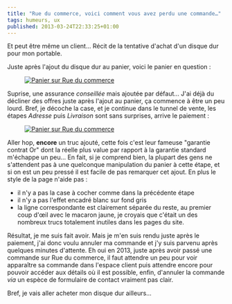```yaml
---
title: "Rue du commerce, voici comment vous avez perdu une commande…"
tags: humeurs, ux
published: 2013-03-24T22:33:25+01:00
---
```


Et peut être même un client… Récit de la tentative d'achat d'un disque dur
pour mon portable.

Juste après l'ajout du disque dur au panier, voici le panier en question&nbsp;:

<figure class="object-center"><a href="/images/rue-du-commerce-panier.png"><img
src="/images/660x/rue-du-commerce-panier.png" alt="Panier sur Rue du
commerce"></a></figure>

Suprise, une assurance *conseillée* mais ajoutée par défaut… J'ai déjà du
décliner des offres juste après l'ajout au panier, ça commence à être un peu
lourd. Bref, je décoche la case, et je continue dans le tunnel de vente, les
étapes *Adresse* puis *Livraison* sont sans surprises, arrive le paiement&nbsp;:

<figure class="object-center"><a href="/images/rue-du-commerce-paiement.png"><img
src="/images/660x/rue-du-commerce-paiement.png" alt="Panier sur Rue du
commerce"></a></figure>

Aller hop, **encore** un truc ajouté, cette fois c'est leur fameuse "garantie
contrat Or" dont la réelle plus value par rapport à la garantie standard
m'échappe un peu… En fait, si je comprend bien, la plupart des gens ne
s'attendent pas à une quelconque manipulation du panier à cette étape, et si on
est un peu pressé il est facile de pas remarquer cet ajout. En plus le style de
la page n'aide pas&nbsp;:

* il n'y a pas la case à cocher comme dans la précédente étape
* il n'y a pas l'effet encadré blanc sur fond gris
* la ligne correspondante est clairement séparée du reste, au premier coup
  d'œil avec le macaron jaune, je croyais que c'était un des nombreux trucs
  totalement inutiles dans les pages du site.

Résultat, je me suis fait avoir. Mais je m'en suis rendu juste après le paiement,
j'ai donc voulu annuler ma commande et j'y suis parvenu après quelques minutes
d'attente. Eh oui en 2013, juste après avoir passé une commande sur Rue du
commerce, il faut attendre un peu pour voir apparaître sa commande dans l'espace
client puis attendre encore pour pouvoir accéder aux détails où il est possible,
enfin, d'annuler la commande *via* un espèce de formulaire de contact vraiment
pas clair.

Bref, je vais aller acheter mon disque dur ailleurs…
